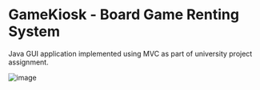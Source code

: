 # GameKiosk - Board Game Renting System
Java GUI application implemented using MVC as part of university project assignment.

![image](https://user-images.githubusercontent.com/59437991/125469504-d1fde10a-ee4f-46e3-957d-5b13a352b0a4.png)
